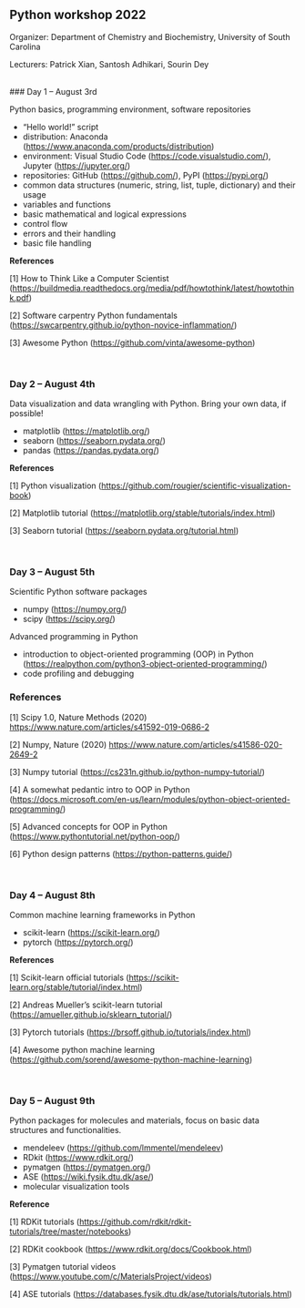 ## Python workshop 2022

Organizer: Department of Chemistry and Biochemistry, University of South Carolina

Lecturers: Patrick Xian, Santosh Adhikari, Sourin Dey


<br>
### Day 1 – August 3rd

Python basics, programming environment, software repositories

* “Hello world!” script
* distribution: Anaconda (https://www.anaconda.com/products/distribution)
* environment: Visual Studio Code (https://code.visualstudio.com/), Jupyter (https://jupyter.org/)
* repositories: GitHub (https://github.com/), PyPI (https://pypi.org/)
* common data structures (numeric, string, list, tuple, dictionary) and their usage
* variables and functions
* basic mathematical and logical expressions
* control flow
* errors and their handling
* basic file handling



**References**

[1] How to Think Like a Computer Scientist (https://buildmedia.readthedocs.org/media/pdf/howtothink/latest/howtothink.pdf)

[2] Software carpentry Python fundamentals (https://swcarpentry.github.io/python-novice-inflammation/)

[3] Awesome Python (https://github.com/vinta/awesome-python) 


<br>

### Day 2 – August 4th

Data visualization and data wrangling with Python. Bring your own data, if possible!

- matplotlib (https://matplotlib.org/)
- seaborn (https://seaborn.pydata.org/)
- pandas (https://pandas.pydata.org/)



**References**

[1] Python visualization (https://github.com/rougier/scientific-visualization-book)

[2] Matplotlib tutorial (https://matplotlib.org/stable/tutorials/index.html)

[3] Seaborn tutorial (https://seaborn.pydata.org/tutorial.html) 



<br>

### Day 3 – August 5th

Scientific Python software packages

- numpy (https://numpy.org/)
- scipy (https://scipy.org/)

Advanced programming in Python

- introduction to object-oriented programming (OOP) in Python (https://realpython.com/python3-object-oriented-programming/)
- code profiling and debugging



### References

[1] Scipy 1.0, Nature Methods (2020) https://www.nature.com/articles/s41592-019-0686-2

[2] Numpy, Nature (2020) https://www.nature.com/articles/s41586-020-2649-2

[3] Numpy tutorial (https://cs231n.github.io/python-numpy-tutorial/)

[4] A somewhat pedantic intro to OOP in Python (https://docs.microsoft.com/en-us/learn/modules/python-object-oriented-programming/)

[5] Advanced concepts for OOP in Python (https://www.pythontutorial.net/python-oop/)

[6] Python design patterns (https://python-patterns.guide/) 



<br>

### Day 4 – August 8th

Common machine learning frameworks in Python

- scikit-learn (https://scikit-learn.org/)
- pytorch (https://pytorch.org/)



**References**

[1] Scikit-learn official tutorials (https://scikit-learn.org/stable/tutorial/index.html)

[2] Andreas Mueller’s scikit-learn tutorial (https://amueller.github.io/sklearn_tutorial/)

[3] Pytorch tutorials (https://brsoff.github.io/tutorials/index.html)

[4] Awesome python machine learning (https://github.com/sorend/awesome-python-machine-learning)



<br>

### Day 5 – August 9th

Python packages for molecules and materials, focus on basic data structures and functionalities.

- mendeleev (https://github.com/lmmentel/mendeleev)
- RDkit (https://www.rdkit.org/)
- pymatgen (https://pymatgen.org/)
- ASE (https://wiki.fysik.dtu.dk/ase/)
- molecular visualization tools



**Reference**

[1] RDKit tutorials (https://github.com/rdkit/rdkit-tutorials/tree/master/notebooks)

[2] RDKit cookbook (https://www.rdkit.org/docs/Cookbook.html)

[3] Pymatgen tutorial videos (https://www.youtube.com/c/MaterialsProject/videos)

[4] ASE tutorials (https://databases.fysik.dtu.dk/ase/tutorials/tutorials.html) 
